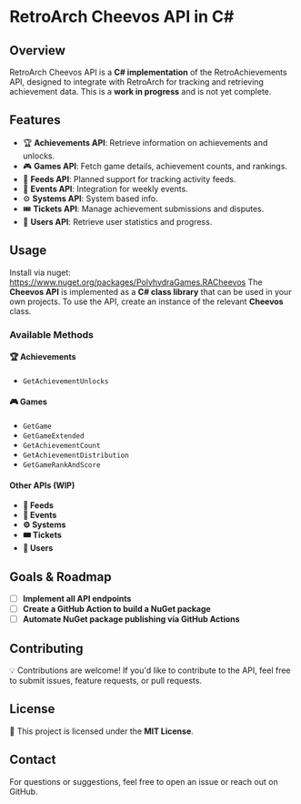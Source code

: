 # RetroArch Cheevos API in C#

## Overview
RetroArch Cheevos API is a **C# implementation** of the RetroAchievements API, designed to integrate with RetroArch for tracking and retrieving achievement data. This is a **work in progress** and is not yet complete.

## Features
- 🏆 **Achievements API**: Retrieve information on achievements and unlocks.
- 🎮 **Games API**: Fetch game details, achievement counts, and rankings.
- 📡 **Feeds API**: Planned support for tracking activity feeds.
- 📝 **Events API**: Integration for weekly events.
- ⚙️ **Systems API**: System based info.
- 🎟️ **Tickets API**: Manage achievement submissions and disputes.
- 👤 **Users API**: Retrieve user statistics and progress.

## Usage
Install via nuget: https://www.nuget.org/packages/PolyhydraGames.RACheevos
The **Cheevos API** is implemented as a **C# class library** that can be used in your own projects.
To use the API, create an instance of the relevant **Cheevos** class.

### Available Methods
#### 🏆 Achievements
- `GetAchievementUnlocks`

#### 🎮 Games
- `GetGame`
- `GetGameExtended`
- `GetAchievementCount`
- `GetAchievementDistribution`
- `GetGameRankAndScore`

#### Other APIs (WIP)
- **📡 Feeds**
- **📝 Events**
- **⚙️ Systems**
- **🎟️ Tickets**
- **👤 Users**

## Goals & Roadmap
- [ ] **Implement all API endpoints**
- [ ] **Create a GitHub Action to build a NuGet package**
- [ ] **Automate NuGet package publishing via GitHub Actions**

## Contributing
💡 Contributions are welcome! If you'd like to contribute to the API, feel free to submit issues, feature requests, or pull requests.

## License
📜 This project is licensed under the **MIT License**.

## Contact
For questions or suggestions, feel free to open an issue or reach out on GitHub.

